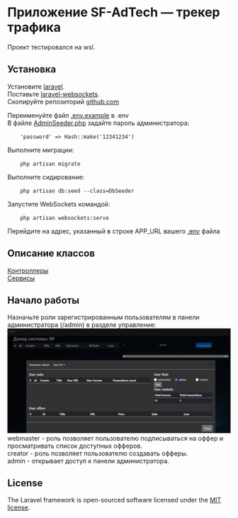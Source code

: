 # Приложение SF-AdTech — трекер трафика
Проект тестировался на wsl.
## Установка
Установите [laravel](https://laravel.com/docs/10.x/installation).  
Поставьте [laravel-websockets](https://beyondco.de/docs/laravel-websockets/getting-started/introduction).   
Скопируйте репозиторий [github.com](https://github.com/Kub0yd/laravel)  

Переименуйте файл [.env.example](.env.example) в .env  
В файле [AdminSeeder.php](/database/seeders/AdminSeeder.php) задайте пароль администратора:  

        'password' => Hash::make('12341234')

Выполните миграции:

        php artisan migrate
Выполните сидирование:

        php artisan db:seed --class=DbSeeder


Запустите WebSockets командой:

        php artisan websockets:serve
Перейдите на адрес, указанный в строке APP_URL вашего [.env](.env) файла 

## Описание классов
[Контроллеры](/app/Http/Controllers/AdTech/Readme.md)  
[Сервисы](/app/Services/readme.md)

## Начало работы
Назначьте роли зарегистрированным пользователям в панели администратора (/admin) в разделе управление:
![](/pic/1.png)
webmaster - роль позволяет пользователю подписываться на оффер и просматривать список доступных офферов.  
creator - роль позволяет пользователю создавать офферы.  
admin - открывает доступ к панели администратора.  
## License
The Laravel framework is open-sourced software licensed under the [MIT license](https://opensource.org/licenses/MIT).
